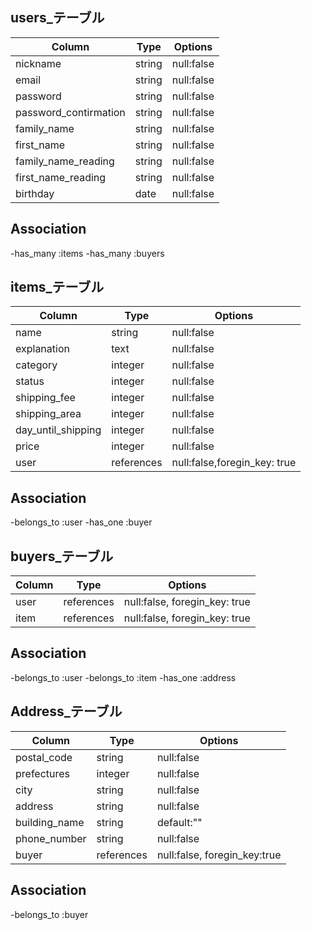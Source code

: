 ## users_テーブル

|Column               |Type       |  Options        |
|---------------------|-----------|-----------------|
|nickname             |string     | null:false      |
|email                |string     | null:false      |
|password             |string     | null:false      |
|password_contirmation|string     | null:false      |
|family_name          |string     | null:false      |
|first_name           |string     | null:false      |
|family_name_reading  |string     | null:false      |
|first_name_reading   |string     | null:false      |
|birthday             |date       | null:false      |

## Association 

-has_many :items
-has_many :buyers

## items_テーブル

|Column               |Type           | Options                      |
|---------------------|---------------|------------------------------|
|name                 |string         | null:false                   |
|explanation          |text           | null:false                   |
|category             |integer        | null:false                   |
|status               |integer        | null:false                   |
|shipping_fee         |integer        | null:false                   |
|shipping_area        |integer        | null:false                   |
|day_until_shipping   |integer        | null:false                   |
|price                |integer        | null:false                   |
|user                 |references     | null:false,foregin_key: true |

## Association

-belongs_to :user
-has_one :buyer


## buyers_テーブル
|Column              |Type            |Options                         |
|--------------------|----------------|--------------------------------|
|user                |references      |null:false, foregin_key: true   |
|item                |references      |null:false, foregin_key: true   |

## Association

-belongs_to :user
-belongs_to :item
-has_one :address

## Address_テーブル
|Column        | Type              |Options                      |
|--------------|-------------------|-----------------------------|
|postal_code   | string            | null:false                  |
|prefectures   | integer           | null:false                  | 
|city          | string            | null:false                  |
|address       | string            | null:false                  |
|building_name | string            | default:""                  |
|phone_number  | string            | null:false                  |
|buyer         |references         | null:false, foregin_key:true|


## Association 

-belongs_to :buyer

